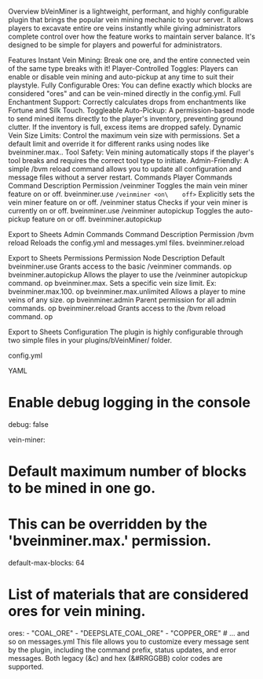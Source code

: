 Overview
bVeinMiner is a lightweight, performant, and highly configurable plugin that brings the popular vein mining mechanic to your server. It allows players to excavate entire ore veins instantly while giving administrators complete control over how the feature works to maintain server balance. It's designed to be simple for players and powerful for administrators.

Features
Instant Vein Mining: Break one ore, and the entire connected vein of the same type breaks with it!
Player-Controlled Toggles: Players can enable or disable vein mining and auto-pickup at any time to suit their playstyle.
Fully Configurable Ores: You can define exactly which blocks are considered "ores" and can be vein-mined directly in the config.yml.
Full Enchantment Support: Correctly calculates drops from enchantments like Fortune and Silk Touch.
Toggleable Auto-Pickup: A permission-based mode to send mined items directly to the player's inventory, preventing ground clutter. If the inventory is full, excess items are dropped safely.
Dynamic Vein Size Limits: Control the maximum vein size with permissions. Set a default limit and override it for different ranks using nodes like bveinminer.max.<number>.
Tool Safety: Vein mining automatically stops if the player's tool breaks and requires the correct tool type to initiate.
Admin-Friendly: A simple /bvm reload command allows you to update all configuration and message files without a server restart.
Commands
Player Commands
Command	Description	Permission
/veinminer	Toggles the main vein miner feature on or off.	bveinminer.use
`/veinminer <on\	off>`	Explicitly sets the vein miner feature on or off.
/veinminer status	Checks if your vein miner is currently on or off.	bveinminer.use
/veinminer autopickup	Toggles the auto-pickup feature on or off.	bveinminer.autopickup

Export to Sheets
Admin Commands
Command	Description	Permission
/bvm reload	Reloads the config.yml and messages.yml files.	bveinminer.reload

Export to Sheets
Permissions
Permission Node	Description	Default
bveinminer.use	Grants access to the basic /veinminer commands.	op
bveinminer.autopickup	Allows the player to use the /veinminer autopickup command.	op
bveinminer.max.<number>	Sets a specific vein size limit. Ex: bveinminer.max.100.	op
bveinminer.max.unlimited	Allows a player to mine veins of any size.	op
bveinminer.admin	Parent permission for all admin commands.	op
bveinminer.reload	Grants access to the /bvm reload command.	op

Export to Sheets
Configuration
The plugin is highly configurable through two simple files in your plugins/bVeinMiner/ folder.

config.yml

YAML

# Enable debug logging in the console
debug: false

vein-miner:
  # Default maximum number of blocks to be mined in one go.
  # This can be overridden by the 'bveinminer.max.<number>' permission.
  default-max-blocks: 64

  # List of materials that are considered ores for vein mining.
  ores:
    - "COAL_ORE"
    - "DEEPSLATE_COAL_ORE"
    - "COPPER_ORE"
    # ... and so on
messages.yml
This file allows you to customize every message sent by the plugin, including the command prefix, status updates, and error messages. Both legacy (&c) and hex (&#RRGGBB) color codes are supported.
